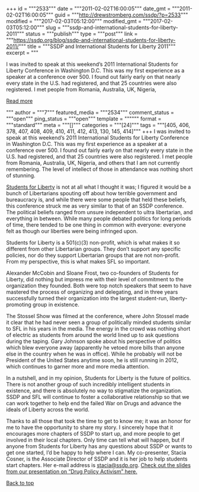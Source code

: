 +++
id = """2533"""
date = """2011-02-02T16:00:05"""
date_gmt = """2011-02-02T16:00:05"""
guid = """http://drewstromberg.com/ssdp/?p=2533"""
modified = """2017-02-03T05:12:00"""
modified_gmt = """2017-02-03T05:12:00"""
slug = """ssdp-and-international-students-for-liberty-2011"""
status = """publish"""
type = """post"""
link = """https://ssdp.org/blog/ssdp-and-international-students-for-liberty-2011/"""
title = """SSDP and International Students for Liberty 2011"""
excerpt = """<p>I was invited to speak at this weekend&#8217;s 2011 International Students for Liberty Conference in Washington D.C. This was my first experience as a speaker at a conference over 500. I found out fairly early on that nearly every state in the U.S. had registered, and that 25 countries were also registered. I met people from Romania, Australia, UK, Nigeria,</p>
<div class="h10"></div>
<p><a class="more-link2 flat" href="https://ssdp.org/blog/ssdp-and-international-students-for-liberty-2011/">Read more</a></p>
"""
author = """7"""
featured_media = """2534"""
comment_status = """open"""
ping_status = """open"""
template = """"""
format = """standard"""
meta = """[]"""
categories = """[24]"""
tags = """[405, 406, 378, 407, 408, 409, 410, 411, 412, 413, 130, 145, 414]"""
+++
I was invited to speak at this weekend&#8217;s 2011 International Students for Liberty Conference in Washington D.C. This was my first experience as a speaker at a conference over 500. I found out fairly early on that nearly every state in the U.S. had registered, and that 25 countries were also registered. I met people from Romania, Australia, UK, Nigeria, and others that I am not currently remembering. The level of intellect of those in attendance was nothing short of stunning.

<a href="http://studentsforliberty.org/">Students for Liberty</a> is not at all what I thought it was; I figured it would be a bunch of Libertarians spouting off about how terrible government and bureaucracy is, and while there were some people that held these beliefs, this conference struck me as very similar to that of an SSDP conference. The political beliefs ranged from unsure independent to ultra libertarian, and everything in between. While many people debated politics for long periods of time, there tended to be one thing in common with everyone: everyone felt as though our liberties were being infringed upon.

Students for Liberty is a 501(c)(3) non-profit, which is what makes it so different from other Libertarian groups. They don&#8217;t support any specific policies, nor do they support Libertarian groups that are not non-profit. From my perspective, this is what makes SFL so important.

Alexander McCobin and Sloane Frost, two co-founders of Students for Liberty, did nothing but impress me with their level of commitment to the organization they founded. Both were top notch speakers that seem to have mastered the process of organizing and delegating, and in three years successfully turned their organization into the largest student-run, liberty-promoting group in existence.

The Stossel Show was filmed at the conference, where John Stossel made it clear that he had never seen a group of politically minded students similar to SFL in his years in the media. The energy in the crowd was nothing short of electric as students from around the world lined up to ask questions during the taping. Gary Johnson spoke about his perspective of politics which blew everyone away (apparently he vetoed more bills than anyone else in the country when he was in office). While he probably will not be President of the United States anytime soon, he is still running in 2012, which continues to garner more and more media attention.

In a nutshell, and in my opinion, Students for Liberty is the future of politics. There is not another group of such incredibly intelligent students in existence, and there is absolutely no way to stigmatize the organization. SSDP and SFL will continue to foster a collaborative relationship so that we can work together to help end the failed War on Drugs and advance the ideals of Liberty across the world.

Thanks to all those that took the time to get to know me; it was an honor for me to have the opportunity to share my story. I sincerely hope that it encourages more chapters of SSDP to start up, and more people to get involved in their local chapters. Only time can tell what will happen, but if anyone from Students for Liberty has any questions about SSDP or wants to get one started, I&#8217;d be happy to help where I can. My co-presenter, Stacia Cosner, is the Associate Director of SSDP and it is her job to help students start chapters. Her e-mail address is stacia@ssdp.org. <a href="https://docs.google.com/a/ssdp.org/present/edit?id=0AQ9DFXUmq190ZGMydGt4NDdfMjE3aHRjNG44ZGc&amp;hl=en">Check out the slides from our presentation on &#8220;Drug Policy Activism&#8221; here.</a>

<a title="Back to Top" href="http://ssdp.org/news/blog/ssdp-and-international-students-for-liberty-2011#top">Back to top</a>
